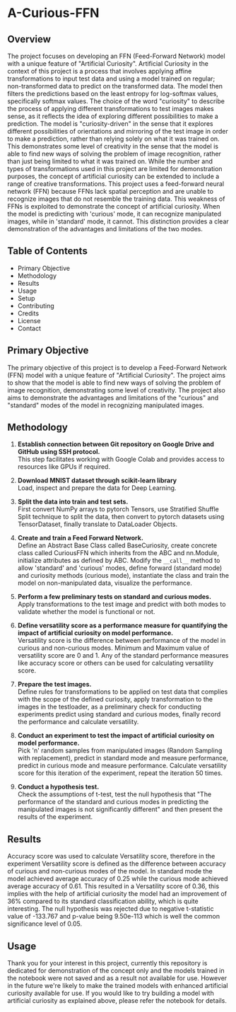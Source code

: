 # A-Curious-FFN

Overview
--------
The project focuses on developing an FFN (Feed-Forward Network) model with a unique feature of "Artificial Curiosity". Artificial
Curiosity in the context of this project is a process that involves applying affine transformations to input test data and using a
model trained on regular; non-transformed data to predict on the transformed data. The model then filters the predictions based on
the least entropy for log-softmax values, specifically softmax values. The choice of the word "curiosity" to describe the process of
applying different transformations to test images makes sense, as it reflects the idea of exploring different possibilities to make
a prediction. The model is "curiosity-driven" in the sense that it explores different possibilities of orientations and mirroring of 
the test image in order to make a prediction, rather than relying solely on what it was trained on. This demonstrates some level of 
creativity in the sense that the model is able to find new ways of solving the problem of image recognition, rather than just being 
limited to what it was trained on. While the number and types of transformations used in this project are limited for demonstration 
purposes, the concept of artificial curiosity can be extended to include a range of creative transformations. This project uses a 
feed-forward neural network (FFN) because FFNs lack spatial perception and are unable to recognize images that do not resemble the 
training data. This weakness of FFNs is exploited to demonstrate the concept of artificial curiosity. When the model is predicting 
with 'curious' mode, it can recognize manipulated images, while in 'standard' mode, it cannot. This distinction provides a clear 
demonstration of the advantages and limitations of the two modes.

Table of Contents
-----------------
- Primary Objective
- Methodology
- Results
- Usage
- Setup
- Contributing
- Credits
- License
- Contact

Primary Objective
-----------------
The primary objective of this project is to develop a Feed-Forward Network (FFN) model with a unique feature of "Artificial Curiosity".
The project aims to show that the model is able to find new ways of solving the problem of image recognition, demonstrating some level
of creativity. The project also aims to demonstrate the advantages and limitations of the "curious" and "standard" modes of the model 
in recognizing manipulated images.

Methodology
-----------
1. **Establish connection between Git repository on Google Drive and GitHub using SSH protocol.**<br>
  This step facilitates working with Google Colab and provides access to resources like GPUs if required.
  
2. **Download MNIST dataset through scikit-learn library**<br>
  Load, inspect and prepare the data for Deep Learning.  
  
3. **Split the data into train and test sets.**<br>
  First convert NumPy arrays to pytorch Tensors, use Stratified Shuffle Split technique to split the data, then convert to pytorch
  datasets using TensorDataset, finally translate to DataLoader Objects.
  
4. **Create and train a Feed Forward Network.**<br>
  Define an Abstract Base Class called BaseCuriosity, create concrete class called CuriousFFN which inherits from the ABC and
  nn.Module, initialize attributes as defined by ABC. Modify the `__call__` method to allow 'standard' and 'curious' modes, define 
  forward (standard mode) and curiosity methods (curious mode), instantiate the class and train the model on non-manipulated data, 
  visualize the performance.
  
5. **Perform a few preliminary tests on standard and curious modes.**<br>
  Apply transformations to the test image and predict with both modes to validate whether the model is functional or not.
  
6. **Define versatility score as a performance measure for quantifying the impact of artificial curiosity on model performance.**<br>
  Versatility score is the difference between performance of the model in curious and non-curious modes. Minimum and Maximum value of versatility score are 0 and 1. Any of the standard performance measures like accuracy score or others can be used for calculating versatility score.
  
7. **Prepare the test images.**<br>
  Define rules for transformations to be applied on test data that complies with the scope of the defined curiosity, apply  transformation to the images in the testloader, as a preliminary check for conducting experiments predict using standard and curious
  modes, finally record the performance and calculate versatility.
  
8. **Conduct an experiment to test the impact of artificial curiosity on model performance.**<br>
  Pick 'n' random samples from manipulated images (Random Sampling with replacement), predict in standard mode and measure 
  performance, predict in curious mode and measure performance. Calculate versatility score for this iteration of the experiment, 
  repeat the iteration 50 times.
  
9. **Conduct a hypothesis test.**<br>
  Check the assumptions of t-test, test the null hypothesis that "The performance of the standard and curious modes in predicting
  the manipulated images is not significantly different" and then present the results of the experiment.
  
Results
-------
Accuracy score was used to calculate Versatility score, therefore in the experiment Versatility score is defined as the difference
between accuracy of curious and non-curious modes of the model. In standard mode the model achieved average accuracy of 0.25 while the curious mode achieved average accuracy of 0.61. This resulted in a Versatility score of 0.36, this implies with the help of artificial curiosity the model had an improvement of 36% compared to its standard classification ability, which is quite interesting. The null hypothesis was rejected due to negative t-statistic value of -133.767 and p-value being 9.50e-113 which is well the common significance level of 0.05.

Usage
-----
Thank you for your interest in this project, currently this repository is dedicated for demonstration of the concept only and the models trained in the notebook were not saved and as a result not available for use. However in the future we're likely to make the trained models with enhanced artificial curiosity available for use. If you would like to try building a model with artificial curiosity as explained above, please refer the notebook for details.
